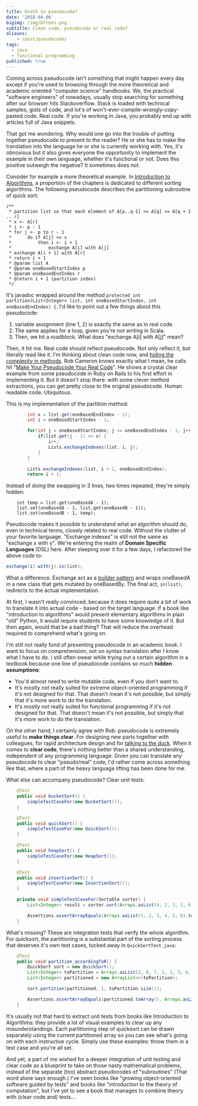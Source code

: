 ```yaml
---
title: Death to pseudocode?
date: '2018-04-06'
bigimg: /img/btrees.png
subtitle: Clean code, pseudocode or real code?
aliases:
    - /post/pseudocode/
tags:
  - java
  - functional programming
published: true
---
```


Coming across pseudocode isn't something that might happen every day except if you're used to browsing through the more theoretical and academic oriented "computer science" handbooks. We, the practical "software engineers" of nowadays, usually stop searching for something after our browser hits Stackoverflow. Stack is loaded with technical samples, gists of code, and lot's of won't-ever-compile-wrongly-copy-pasted code. Real code. If you're working in Java, you probably end up with articles full of Java snippets. 

That got me wondering. Why would one go into the trouble of putting together pseudocode to present to the reader? He or she has to make the translation into the language he or she is currently working with. Yes, it's obnoxious but it also gives everyone the opportunity to implement the example in their own language, whether it's functional or not. Does this positive outweigh the negative? It sometimes does not.

Consider for example a more theoretical example. In [Introduction to Algorithms](https://www.goodreads.com/book/show/108986.Introduction_to_Algorithms?ac=1), a proportion of the chapters is dedicated to different sorting algorithms. The following pseudocode describes the partitioning subroutine of quick sort:

    /**
     * partition list so that each element of A[p..q-1] <= A[q] <= A[q + 1 .. r]
     * x <- A[r]
     * i <- p - 1
     * for j <- p to r - 1
     *      do if A[j] <= x
     *          then i <- i + 1
     *              exchange A[i] with A[j]
     * exchange A[i + 1] with A[r]
     * return i + 1
     * @param list A
     * @param oneBasedStartIndex p
     * @param oneBasedEndIndex r
     * @return i + 1 (partition index)
     */

It's javadoc wrapped around the method `protected int partition(List<Integer> list, int oneBasedStartIndex, int oneBasedEndIndex) {`. I'd like to point out a few things about this pseudocode:

1. variable assignment (line 1, 2) is exactly the same as in real code.
2. The same applies for a loop, given you're not writing in Scala.
3. Then, we hit a roadblock. What does "exchange A[i] with A[j]" mean?

Then, it hit me. Real code should reflect pseudocode. Not only reflect it, but literally read like it. I'm thinking about clean code now, and [hiding the complexity in methods](/post/hiding-complexity/). Rob Cameron knows exactly what I mean, he calls hit "[Make Your Pseudocode Your Real Code](https://dev.to/cannikin/make-your-pseudocode-your-real-code-96n)". He shows a crystal clear example from some pseudocode in Ruby on Rails to his first effort in implementing it. But it doesn't stop there: with some clever method extractions, you can get pretty close to the original pseudocode. Human readable code. Ubiquitous. 

This is my implementation of the partition method:

```java
        int x = list.get(oneBasedEndIndex - 1);
        int i = oneBasedStartIndex - 1;

        for(int j = oneBasedStartIndex; j <= oneBasedEndIndex - 1; j++) {
            if(list.get(j - 1) <= x) {
                i++;
                Lists.exchangeIndexes(list, i, j);
            }
        }

        Lists.exchangeIndexes(list, i + 1, oneBasedEndIndex);
        return i + 1;
```

Instead of doing the swapping in 3 lines, two times repeated, they're simply hidden:

        int temp = list.get(oneBasedA - 1);
        list.set(oneBasedA - 1, list.get(oneBasedB - 1));
        list.set(oneBasedB - 1, temp);

Pseudocode makes it possible to understand what an algorithm should do, even in technical terms, closely related to real code. Without the clutter of your favorite language. "Exchange indexes" is still not the same as "exchange x with y". We're entering the realm of **Domain Specific Languages** (DSL) here. After sleeping over it for a few days, I refactored the above code to:

```java 
exchange(i).with(j).in(list);
```

What a difference. Exchange act as a [builder pattern](/post/builders-dsl) and wraps oneBasedA in a new class that gets mutated by oneBasedBy. The final act, `in(list)`, redirects to the actual implementation. 

At first, I wasn't really convinced, because it does require quite a bit of work to translate it into actual code - based on the target language. If a book like "introduction to algorithms" would present elementary algorithms in plain "old" Python, it would require students to have some knowledge of it. But then again, would that be a bad thing? That will reduce the overhead required to comprehend what's going on. 

I'm still not really fond of presenting pseudocode in an academic book. I want to focus on comprehension, not on syntax translation after I know what I have to do. I still often swear while trying out a certain algorithm in a textbook because one line of pseudocode contains so much **hidden assumptions**:

- You'd almost need to write mutable code, even if you don't want to.
- It's mostly not really suited for extreme object-oriented programming if it's not designed for that. That doesn't mean it's not possible, but simply that it's more work to do the translation. 
- It's mostly not really suited for functional programming if it's not designed for that. That doesn't mean it's not possible, but simply that it's more work to do the translation. 

On the other hand, I certainly agree with Rob: pseudocode is extremely useful to **make things clear**. For designing new parts together with colleagues, for rapid architecture design and for [talking to the duck](/post/serendipitous-creativity/). When it comes to **clear code**, there's nothing better than a shared understanding, independent of any programming language. Given you can translate any pseudocode to clear "pseudo/real" code, I'd rather come across something like that, where a part of the heavy language lifting has been done for me. 

What else can accompany pseudocode? Clear unit tests:

```java
    @Test
    public void bucketSort() {
        simpleTestCaseFor(new BucketSort());
    }

    @Test
    public void quickSort() {
        simpleTestCaseFor(new QuickSort());
    }

    @Test
    public void heapSort() {
        simpleTestCaseFor(new HeapSort());
    }

    @Test
    public void insertionSort() {
        simpleTestCaseFor(new InsertionSort());
    }

    private void simpleTestCaseFor(Sortable sorter) {
        List<Integer> result = sorter.sort(Arrays.asList(4, 2, 3, 1, 6, 5));

        Assertions.assertArrayEquals(Arrays.asList(1, 2, 3, 4, 5, 6).toArray(), result.toArray());
    }
```

What's missing? These are integration tests that verify the whole algorithm. For quicksort, the partitioning is a substantial part of the sorting process that deserves it's own test cases, tucked away in `QuickSortTest.java`:

```java
    @Test
    public void partition_accordingToR() {
        QuickSort sort = new QuickSort();
        List<Integer> toPartition = Arrays.asList(2, 8, 7, 1, 3, 5, 6, 4);
        List<Integer> partitioned = new ArrayList<>(toPartition);

        sort.partition(partitioned, 1, toPartition.size());

        Assertions.assertArrayEquals(partitioned.toArray(), Arrays.asList(2, 1, 3, 4, 7, 5, 6, 8).toArray());
    }
```

It's usually not that hard to extract unit tests from books like Introduction to Algorithms: they provide a lot of visual examples to clear up any misunderstandings. Each partitioning step of quicksort can be drawn separately using the current partitioned array so you can see what's going on with each instructive cycle. Simply use these examples: throw them in a test case and you're all set. 

And yet, a part of me wished for a deeper integration of unit testing and clear code as a blueprint to take on those nasty mathematical problems, instead of the separate (too) abstract pseudocodes of "subroutines" (That word alone says enough.) I've seen books like "growing object-oriented software guided by tests" and books like "introduction to the theory of computation", but I've yet to see a book that manages to combine theory with (clear code and) tests...
